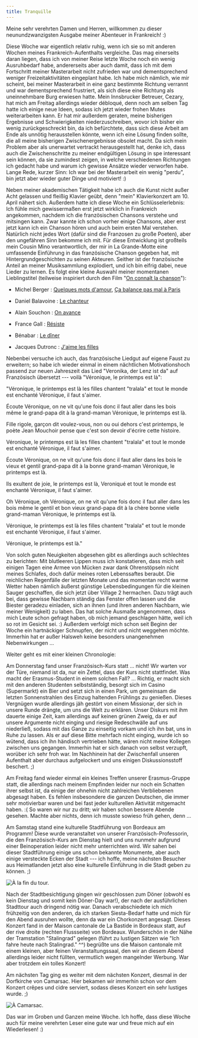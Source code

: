 ```yaml
---
title: Tranquille
---
```


Meine sehr verehrten Damen und Herren, willkommen zu dieser neunundzwanzigsten Ausgabe meiner Abenteuer in Frankreich! :)

Diese Woche war eigentlich relativ ruhig, wenn ich sie so mit anderen Wochen meines Frankreich-Aufenthalts vergleiche. Das mag einerseits daran liegen, dass ich von meiner Reise letzte Woche noch ein wenig Ausruhbedarf habe, andererseits aber auch damit, dass ich mit dem Fortschritt meiner Masterarbeit nicht zufrieden war und dementsprechend weniger Freizeitaktivitäten eingeplant habe. Ich habe mich nämlich, wie mir scheint, bei meiner Masterarbeit in eine ganz bestimmte Richtung verrannt und war dementsprechend frustriert, als sich diese eine Richtung als uneinnehmbare Burg erwiesen hatte. Mein Innsbrucker Betreuer, Cezary, hat mich am Freitag allerdings wieder débloqué, denn noch am selben Tag hatte ich einige neue Ideen, sodass ich jetzt wieder frohen Mutes weiterarbeiten kann. Er hat mir außerdem geraten, meine bisherigen Ergebnisse und Schwierigkeiten niederzuschreiben, wovor ich bisher ein wenig zurückgeschreckt bin, da ich befürchtete, dass sich diese Arbeit am Ende als unnötig herausstellen könnte, wenn ich eine Lösung finden sollte, die all meine bisherigen Zwischenergebnisse obsolet macht. Da sich mein Problem aber als unerwartet vertrackt herausgestellt hat, denke ich, dass auch die Zwischenschritte zu meiner endgültigen Lösung in spe interessant sein können, da sie zumindest zeigen, in welche verschiedenen Richtungen ich gedacht habe und warum ich gewisse Ansätze wieder verworfen habe.
Lange Rede, kurzer Sinn: Ich war bei der Masterarbeit ein wenig "perdu", bin jetzt aber wieder guter Dinge und motiviert! :)

Neben meiner akademischen Tätigkeit habe ich auch die Kunst nicht außer Acht gelassen und fleißig Klavier geübt, denn "mein" Klavierkonzert am 10. April nähert sich. Außerdem hatte ich diese Woche ein Schlüsselerlebnis: Ich fühle mich gewissermaßen erst jetzt wirklich in Frankreich angekommen, nachdem ich die französischen Chansons verstehe und mitsingen kann. Zwar kannte ich schon vorher einige Chansons, aber erst jetzt kann ich ein Chanson hören und auch beim ersten Mal verstehen. Natürlich nicht jedes Wort (dafür sind die Franzosen zu große Poeten), aber den ungefähren Sinn bekomme ich mit. Für diese Entwicklung ist großteils mein Cousin Mino verantwortlich, der mir in La Grande-Motte eine umfassende Einführung in das französische Chanson gegeben hat, mit Hintergrundgeschichten zu seinen Akteuren. Seither ist der französische Anteil an meiner Musiksammlung explodiert, und ich bin eifrig dabei, neue Lieder zu lernen.
Es folgt eine kleine Auswahl meiner momentanen Lieblingstitel (teilweise inspiriert durch den Film "[On connaît la chanson](http://fr.wikipedia.org/wiki/On_conna%C3%AEt_la_chanson)"):



	
  * Michel Berger : [Quelques mots d'amour](http://www.youtube.com/watch?v=Q-0mLKNhFX0), [Ça balance pas mal à Paris](http://www.youtube.com/watch?v=0v2EfoabH_M)

	
  * Daniel Balavoine : [Le chanteur](http://www.youtube.com/watch?v=Jcys3B3eBAI)

	
  * Alain Souchon : [On avance](http://www.youtube.com/watch?v=HGdPpEV1b04)

	
  * France Gall : [Résiste](http://www.youtube.com/watch?v=9IwTgYlP7YM)

	
  * Bénabar : [Le dîner](http://www.youtube.com/watch?v=3X-KbPmOx8s)

	
  * Jacques Dutronc : [J'aime les filles](http://www.youtube.com/watch?v=HNRtpvGumkU)


Nebenbei versuche ich auch, das französische Liedgut auf eigene Faust zu erweitern; so habe ich wieder einmal in einem nächtlichen Motivationshoch passend zur neuen Jahreszeit das Lied "Veronika, der Lenz ist da" auf Französisch übersetzt --- voilà "Véronique, le printemps est là":

"Véronique, le printemps est là
les filles chantent "tralala"
et tout le monde est enchanté
Véronique, il faut s'aimer.

Écoute Véronique, on ne vit qu'une fois
donc il faut aller dans les bois
même le grand-papa
dit à la grand-maman
Véronique, le printemps est là.

Fille rigole, garçon dit
voulez-vous, non ou oui
dehors c'est printemps,
le poète Jean Mouchoir
pense que c'est son devoir
d'écrire cette histoire.

Véronique, le printemps est là
les filles chantent "tralala"
et tout le monde est enchanté
Véronique, il faut s'aimer.

Écoute Véronique, on ne vit qu'une fois
donc il faut aller dans les bois
le vieux et gentil grand-papa
dit à la bonne grand-maman
Véronique, le printemps est là.

Ils exultent de joie, le printemps est là, Veroniqué
et tout le monde est enchanté
Véronique, il faut s'aimer.

Oh Véronique, oh Véronique, on ne vit qu'une fois
donc il faut aller dans les bois
même le gentil et bon vieux grand-papa
dit à la chère bonne vielle grand-maman
Véronique, le printemps est là.

Véronique, le printemps est là
les filles chantent "tralala"
et tout le monde est enchanté
Véronique, il faut s'aimer.

Véronique, le printemps est là."

Von solch guten Neuigkeiten abgesehen gibt es allerdings auch schlechtes zu berichten: Mit blutleeren Lippen muss ich konstatieren, dass mich seit einigen Tagen eine Armee von Mücken zwar dank Ohrenstöpseln nicht meines Schlafes, doch dafür meines roten Lebenssaftes beraubt. Die reichlichen Regenfälle der letzten Monate und das momentan recht warme Wetter haben nämlich äußerst günstige Lebensbedingungen für die kleinen Sauger geschaffen, die sich jetzt über Village 2 hermachen. Dazu trägt auch bei, dass gewisse Nachbarn ständig das Fenster offen lassen und die Biester geradezu einladen, sich an ihnen (und ihren anderen Nachbarn, wie meiner Wenigkeit) zu laben. Das hat solche Ausmaße angenommen, dass mich Leute schon gefragt haben, ob mich jemand geschlagen hätte, weil ich so rot im Gesicht sei. :)
Außerdem verfolgt mich schon seit Beginn der Woche ein hartnäckiger Schnupfen, der nicht und nicht weggehen möchte. Immerhin hat er außer Halsweh keine besonders unangenehmen Nebenwirkungen ...

Weiter geht es mit einer kleinen Chronologie:

Am Donnerstag fand unser Französisch-Kurs statt ... nicht! Wir warten vor der Türe, niemand ist da, nur ein Zettel, dass der Kurs nicht stattfindet. Was macht der Erasmus-Student in einem solchen Fall? ... Richtig, er macht sich mit den anderen Studenten selbstständig, besorgt sich im Casino (Supermarkt) ein Bier und setzt sich in einen Park, um gemeinsam die letzten Sonnenstrahlen des Einzug haltenden Frühlings zu genießen. Dieses Vergnügen wurde allerdings jäh gestört von einem Missionar, der sich in unsere Runde drängte, um uns die Welt zu erklären. Unser Diskurs mit ihm dauerte einige Zeit, kam allerdings auf keinen grünen Zweig, da er auf unsere Argumente nicht einging und riesige Redeschwälle auf uns niederließ, sodass mit das Ganze zu einseitig vorkam und ich ihn bat, uns in Ruhe zu lassen. Als er auf diese Bitte mehrfach nicht einging, wurde ich so wütend, dass ich ihn händisch vertrieben hätte, wären nicht meine Kollegen zwischen uns gegangen. Immerhin hat er sich danach von selbst verzupft, worüber ich sehr froh war. Im Nachhinein hat der Zwischenfall unseren Aufenthalt aber durchaus aufgelockert und uns einigen Diskussionsstoff beschert. ;)

Am Freitag fand wieder einmal ein kleines Treffen unserer Erasmus-Gruppe statt, die allerdings nach meinem Empfinden leider nur noch ein Schatten ihrer selbst ist, da einige der ohnehin nicht zahlreichen Verbliebenen abgesagt haben. Es fehlen insbesondere die ganzen Deutschen, die immer sehr motivierbar waren und bei fast jeder kulturellen Aktivität mitgemacht haben. :( So waren wir nur zu dritt; wir haben schon bessere Abende gesehen. Machte aber nichts, denn ich musste sowieso früh gehen, denn ...

Am Samstag stand eine kulturelle Stadtführung von Bordeaux am Programm! Diese wurde veranstaltet von unserer Französisch-Professorin, die den Französisch-Kurs am Dienstag hielt und uns nunmehr aufgrund einer Beinoperation leider nicht mehr unterrichten wird. Wir sahen bei dieser Stadtführung einige uns schon bekannte Monumente, aber auch einige versteckte Ecken der Stadt --- ich hoffe, meine nächsten Besucher aus Heimatlanden jetzt also eine kulturelle Einführung in die Stadt geben zu können. ;)

![À la fin du tour.]($media$/Photo2979.jpg)

Nach der Stadtbesichtigung gingen wir geschlossen zum Döner (obwohl es kein Dienstag und somit kein Döner-Day war!), der nach der ausführlichen Stadttour auch dringend nötig war. Danach verabschiedete ich mich frühzeitig von den anderen, da ich starken Siesta-Bedarf hatte und mich für den Abend ausruhen wollte, denn da war ein Chorkonzert angesagt.
Dieses Konzert fand in der Maison cantonale de La Bastide in Bordeaux statt, auf der rive droite (rechten Flussseite) von Bordeaux. Wunderschön in der Nähe der Tramstation "Stalingrad" gelegen (führt zu lustigen Sätzen wie "Ich fahre heute nach Stalingrad." ^^) begrüßte uns die Maison cantonale mit einem kleinen, aber feinen Veranstaltungssaal, den wir an diesem Abend allerdings leider nicht füllten, vermutlich wegen mangelnder Werbung. War aber trotzdem ein tolles Konzert!

Am nächsten Tag ging es weiter mit dem nächsten Konzert, diesmal in der Dorfkirche von Camarsac. Hier bekamen wir immerhin schon vor dem Konzert crêpes und cidre serviert, sodass dieses Konzert ein sehr lustiges wurde. ;)

![À Camarsac.]($media$/Photo2985.jpg)

Das war im Groben und Ganzen meine Woche. Ich hoffe, dass diese Woche auch für meine verehrten Leser eine gute war und freue mich auf ein Wiederlesen! :)
